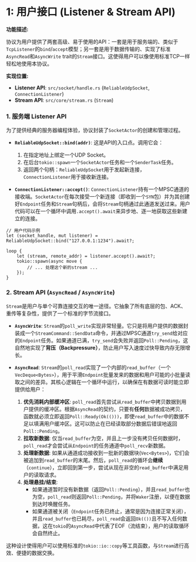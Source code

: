 # 1: 用户接口 (Listener & Stream API)

**功能描述:**

协议为用户提供了两套高级、易于使用的API：一套是用于服务端的、类似于`TcpListener`的`bind`/`accept`模型；另一套是用于数据传输的、实现了标准`AsyncRead`和`AsyncWrite` trait的`Stream`接口。这使得用户可以像使用标准TCP一样轻松地使用本协议。

**实现位置:**

- **Listener API**: `src/socket/handle.rs` (`ReliableUdpSocket`, `ConnectionListener`)
- **Stream API**: `src/core/stream.rs` (`Stream`)

### 1. 服务端 Listener API

为了提供经典的服务器编程体验，协议封装了`SocketActor`的创建和管理过程。

- **`ReliableUdpSocket::bind(addr)`**: 这是API的入口点。调用它会：
    1.  在指定地址上绑定一个UDP Socket。
    2.  在后台`tokio::spawn`一个`SocketActor`任务和一个`SenderTask`任务。
    3.  返回两个句柄：`ReliableUdpSocket`用于发起新连接，`ConnectionListener`用于接收新连接。

- **`ConnectionListener::accept()`**:
  `ConnectionListener`持有一个MPSC通道的接收端。`SocketActor`在每次接受一个新连接（即收到一个`SYN`包）并为其创建好`Endpoint`任务和`Stream`句柄后，会将`Stream`句柄通过此通道发送过来。用户代码可以在一个循环中调用`.accept().await`来异步地、逐一地获取这些新建立的连接。

```rust,ignore
// 用户代码示例
let (socket_handle, mut listener) = ReliableUdpSocket::bind("127.0.0.1:1234").await?;

loop {
    let (stream, remote_addr) = listener.accept().await?;
    tokio::spawn(async move {
        // ... 处理这个新的stream ...
    });
}
```

### 2. Stream API (`AsyncRead` / `AsyncWrite`)

`Stream`是用户与单个可靠连接交互的唯一途径。它抽象了所有底层的包、ACK、重传等复杂性，提供了一个标准的字节流接口。

- **`AsyncWrite`**:
  `Stream`的`poll_write`实现非常轻量。它只是将用户提供的数据封装成一个`StreamCommand::SendData`命令，并通过MPSC通道`try_send`给对应的`Endpoint`任务。如果通道已满，`try_send`会失败并返回`Poll::Pending`，这自然地实现了**背压（Backpressure）**，防止用户写入速度过快导致内存无限增长。

- **`AsyncRead`**:
  `Stream`的`poll_read`实现了一个内部的`read_buffer`（一个`VecDeque<Bytes>`），用于平滑`Endpoint`批量发来的数据和用户可能的小批量读取之间的差异。其核心逻辑在一个循环中运行，以确保在有数据可读时能立即提供给用户：
  1.  **优先消耗内部缓冲区**: `poll_read`首先尝试从`read_buffer`中拷贝数据到用户提供的缓冲区。根据`AsyncRead`的契约，只要有**任何**数据被成功拷贝，函数就必须立即返回`Poll::Ready(Ok(()))`，即使`read_buffer`中的数据不足以填满用户缓冲区。这可以防止在已经读取部分数据后错误地返回`Poll::Pending`。
  2.  **拉取新数据**: 仅当`read_buffer`为空，并且上一步没有拷贝任何数据时，`poll_read`才会尝试从`Endpoint`的任务通道中`poll_recv`新数据。
  3.  **处理新数据**: 如果从通道成功接收到一批新的数据块(`Vec<Bytes>`)，它们会被追加到`read_buffer`的末尾。然后，`poll_read`的循环会**继续**（`continue`），立即回到第一步，尝试从现在非空的`read_buffer`中满足用户的读取请求。
  4.  **处理悬挂/结束**:
      *   如果通道暂时没有新数据（返回`Poll::Pending`），并且`read_buffer`也为空，`poll_read`则返回`Poll::Pending`，并将`Waker`注册，以便在数据到达时唤醒任务。
      *   如果通道被关闭（`Endpoint`任务已终止，通常是因为连接正常关闭），并且`read_buffer`也已耗尽，`poll_read`会返回`Ok(())`且不写入任何数据，这在`tokio`的`AsyncRead`中代表了EOF（流结束），用户的读取循环会自然终止。

这种设计使得用户可以使用标准的`tokio::io::copy`等工具函数，与`Stream`进行高效、便捷的数据交换。 